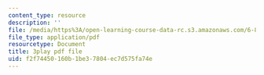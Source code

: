 ```yaml
---
content_type: resource
description: ''
file: /media/https%3A/open-learning-course-data-rc.s3.amazonaws.com/6-890-algorithmic-lower-bounds-fun-with-hardness-proofs-fall-2014/f2f74450160b1be37804ec7d575fa74e_KvBk_u8NNp4.pdf
file_type: application/pdf
resourcetype: Document
title: 3play pdf file
uid: f2f74450-160b-1be3-7804-ec7d575fa74e
---
```

